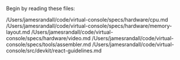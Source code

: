 Begin by reading these files:

/Users/jamesrandall/code/virtual-console/specs/hardware/cpu.md
/Users/jamesrandall/code/virtual-console/specs/hardware/memory-layout.md
/Users/jamesrandall/code/virtual-console/specs/hardware/video.md
/Users/jamesrandall/code/virtual-console/specs/tools/assembler.md
/Users/jamesrandall/code/virtual-console/src/devkit/react-guidelines.md

